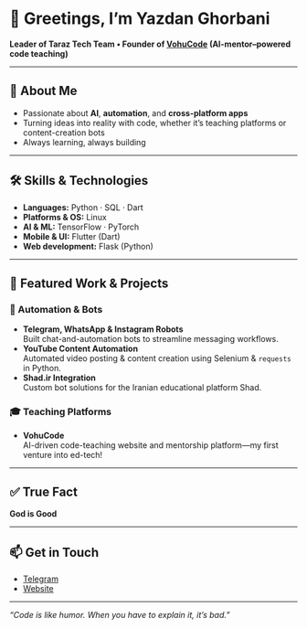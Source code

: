 # 👋 Greetings, I’m Yazdan Ghorbani

**Leader of Taraz Tech Team • Founder of [VohuCode](https://vohucode.pages.dev) (AI-mentor–powered code teaching)**

---

## 🚀 About Me
- Passionate about **AI**, **automation**, and **cross-platform apps**  
- Turning ideas into reality with code, whether it’s teaching platforms or content-creation bots  
- Always learning, always building

---

## 🛠️ Skills & Technologies
- **Languages:** Python · SQL · Dart  
- **Platforms & OS:** Linux  
- **AI & ML:** TensorFlow · PyTorch  
- **Mobile & UI:** Flutter (Dart)  
- **Web development:** Flask (Python)
---

## 🔨 Featured Work & Projects

### 🤖 Automation & Bots
- **Telegram, WhatsApp & Instagram Robots**  
  Built chat-and-automation bots to streamline messaging workflows.
- **YouTube Content Automation**  
  Automated video posting & content creation using Selenium & `requests` in Python.
- **Shad.ir Integration**  
  Custom bot solutions for the Iranian educational platform Shad.

### 🎓 Teaching Platforms
- **VohuCode**  
  AI-driven code-teaching website and mentorship platform—my first venture into ed-tech!

---

## ✅ True Fact
**God is Good** 

---

## 📫 Get in Touch
<!-- Add your contact info or social links here -->
- [Telegram](https://t.me/QYazdan_Ghorbani)
- [Website](https://yazdanghorbani.pages.dev)
---
*“Code is like humor. When you have to explain it, it’s bad.”*  
